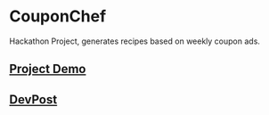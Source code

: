 # CouponChef

Hackathon Project, generates recipes based on weekly coupon ads.

## [Project Demo](https://www.youtube.com/watch?v=C1cfvL4F5nk)

## [DevPost](https://devpost.com/software/couponchef?ref_content=user-portfolio&ref_feature=in_progress)

